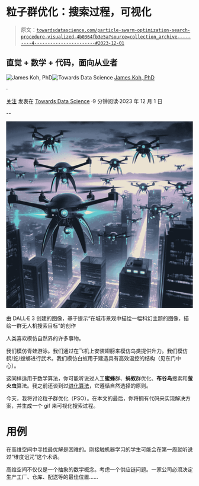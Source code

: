 # 粒子群优化：搜索过程，可视化

> 原文：[`towardsdatascience.com/particle-swarm-optimization-search-procedure-visualized-4b0364fb3e5a?source=collection_archive---------4-----------------------#2023-12-01`](https://towardsdatascience.com/particle-swarm-optimization-search-procedure-visualized-4b0364fb3e5a?source=collection_archive---------4-----------------------#2023-12-01)

## 直觉 + 数学 + 代码，面向从业者

[](https://medium.com/@byjameskoh?source=post_page-----4b0364fb3e5a--------------------------------)![James Koh, PhD](https://medium.com/@byjameskoh?source=post_page-----4b0364fb3e5a--------------------------------)[](https://towardsdatascience.com/?source=post_page-----4b0364fb3e5a--------------------------------)![Towards Data Science](https://towardsdatascience.com/?source=post_page-----4b0364fb3e5a--------------------------------) [James Koh, PhD](https://medium.com/@byjameskoh?source=post_page-----4b0364fb3e5a--------------------------------)

·

[关注](https://medium.com/m/signin?actionUrl=https%3A%2F%2Fmedium.com%2F_%2Fsubscribe%2Fuser%2F780706b02d58&operation=register&redirect=https%3A%2F%2Ftowardsdatascience.com%2Fparticle-swarm-optimization-search-procedure-visualized-4b0364fb3e5a&user=James+Koh%2C+PhD&userId=780706b02d58&source=post_page-780706b02d58----4b0364fb3e5a---------------------post_header-----------) 发表在 [Towards Data Science](https://towardsdatascience.com/?source=post_page-----4b0364fb3e5a--------------------------------) ·9 分钟阅读·2023 年 12 月 1 日

--

[](https://medium.com/m/signin?actionUrl=https%3A%2F%2Fmedium.com%2F_%2Fbookmark%2Fp%2F4b0364fb3e5a&operation=register&redirect=https%3A%2F%2Ftowardsdatascience.com%2Fparticle-swarm-optimization-search-procedure-visualized-4b0364fb3e5a&source=-----4b0364fb3e5a---------------------bookmark_footer-----------)![](img/861b57cca91b8b669ecc1b8b6623e6df.png)

由 DALL·E 3 创建的图像，基于提示“在城市景观中描绘一幅科幻主题的图像，描绘一群无人机搜索目标”的创作

人类喜欢模仿自然界的许多事物。

我们模仿青蛙游泳。我们通过在飞机上安装翅膀来模仿鸟类提供升力。我们模仿鹤/蛇/螳螂进行武术。我们模仿白蚁用于建造具有高效温控的结构（见东门中心）。

这同样适用于数学算法，你可能听说过人工**蜜蜂**群、**蚂蚁**群优化、**布谷鸟**搜索和**萤火虫**算法。我之前还谈到过[进化算法](https://medium.com/towards-data-science/evolutionary-algorithm-selections-explained-2515fb8d4287)，它遵循自然选择的原则。

今天，我将讨论粒子群优化（PSO）。在本文的最后，你将拥有代码来实现解决方案，并生成一个 gif 来可视化搜索过程。

# 用例

在高维空间中寻找最优解是困难的。刚接触机器学习的学生可能会在第一周就听说过“维度诅咒”这个术语。

高维空间不仅仅是一个抽象的数学概念。考虑一个供应链问题。一家公司必须决定生产工厂、仓库、配送等的最佳位置……
